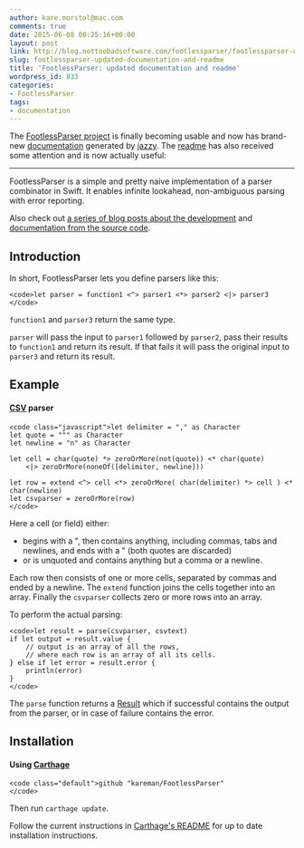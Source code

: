 ```yaml
---
author: kare.morstol@mac.com
comments: true
date: 2015-06-08 00:25:16+00:00
layout: post
link: http://blog.nottoobadsoftware.com/footlessparser/footlessparser-updated-documentation-and-readme/
slug: footlessparser-updated-documentation-and-readme
title: 'FootlessParser: updated documentation and readme'
wordpress_id: 833
categories:
- FootlessParser
tags:
- documentation
---
```


The [FootlessParser project](footlessparser/) is finally becoming usable and now has brand-new [documentation](http://kareman.github.io/FootlessParser/) generated by [jazzy](https://github.com/realm/jazzy). The [readme](https://github.com/kareman/FootlessParser) has also received some attention and is now actually useful:

* * *

FootlessParser is a simple and pretty naive implementation of a parser combinator in Swift. It enables infinite lookahead, non-ambiguous parsing with error reporting.

Also check out [a series of blog posts about the development](http://blog.nottoobadsoftware.com/footlessparser/) and [documentation from the source code](http://kareman.github.io/FootlessParser/).

<!-- more -->

## Introduction

In short, FootlessParser lets you define parsers like this:


    
    <code>let parser = function1 <^> parser1 <*> parser2 <|> parser3
    </code>

`function1` and `parser3` return the same type.

`parser` will pass the input to `parser1` followed by `parser2`, pass their results to `function1` and return its result. If that fails it will pass the original input to `parser3` and return its result.

## Example

#### [CSV](http://www.computerhope.com/jargon/c/csv.htm) parser


    
    <code class="javascript">let delimiter = "," as Character
    let quote = """ as Character
    let newline = "n" as Character
    
    let cell = char(quote) *> zeroOrMore(not(quote)) <* char(quote)
        <|> zeroOrMore(noneOf([delimiter, newline]))
    
    let row = extend <^> cell <*> zeroOrMore( char(delimiter) *> cell ) <* char(newline)
    let csvparser = zeroOrMore(row)
    </code>

Here a cell (or field) either:

* begins with a ", then contains anything, including commas, tabs and newlines, and ends with a " (both quotes are discarded) 
* or is unquoted and contains anything but a comma or a newline.

Each row then consists of one or more cells, separated by commas and ended by a newline. The `extend` function joins the cells together into an array. 
Finally the `csvparser` collects zero or more rows into an array.

To perform the actual parsing:


    
    <code>let result = parse(csvparser, csvtext)
    if let output = result.value {
        // output is an array of all the rows, 
        // where each row is an array of all its cells.
    } else if let error = result.error {
        println(error)
    }
    </code>

The `parse` function returns a [Result](https://github.com/antitypical/Result) which if successful contains the output from the parser, or in case of failure contains the error.

## Installation

#### Using [Carthage](https://github.com/Carthage/Carthage)


    
    <code class="default">github "kareman/FootlessParser"
    </code>

Then run `carthage update`.

Follow the current instructions in [Carthage's README](https://github.com/Carthage/Carthage#adding-frameworks-to-an-application) for up to date installation instructions.
